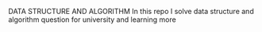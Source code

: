 DATA STRUCTURE AND ALGORITHM
In this repo I solve data structure and algorithm question for university and learning more 


